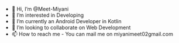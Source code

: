 - 👋 Hi, I’m @Meet-Miyani
- 👀 I’m interested in Developing
- 🌱 I’m currently an Android Developer in Kotlin
- 🙌 I’m looking to collaborate on Web Development
- 📫 How to reach me - You can mail me on miyanimeet02gmail.com
